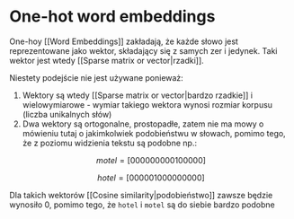# One-hot word embeddings

One-hoy [[Word Embeddings]] zakładają, że każde słowo jest reprezentowane jako wektor, składający się z samych zer i jedynek. Taki wektor jest wtedy [[Sparse matrix or vector|rzadki]].

Niestety podejście nie jest używane ponieważ:

1. Wektory są wtedy [[Sparse matrix or vector|bardzo rzadkie]] i wielowymiarowe - wymiar takiego wektora wynosi rozmiar korpusu (liczba unikalnych słów)
2. Dwa wektory są ortogonalne, prostopadłe, zatem nie ma mowy o mówieniu tutaj o jakimkolwiek podobieństwu w słowach, pomimo tego, że z poziomu widzienia tekstu są podobne np.:

$$ motel = [ 0 0 0 0 0 0 0 0 0 1 0 0 0 0 0 ]$$

$$ hotel = [ 0 0 0 0 0 1 0 0 0 0 0 0 0 0 0 ]$$

Dla takich wektorów [[Cosine similarity|podobieństwo]] zawsze będzie wynosiło 0, pomimo tego, że `hotel` i `motel` są do siebie bardzo podobne